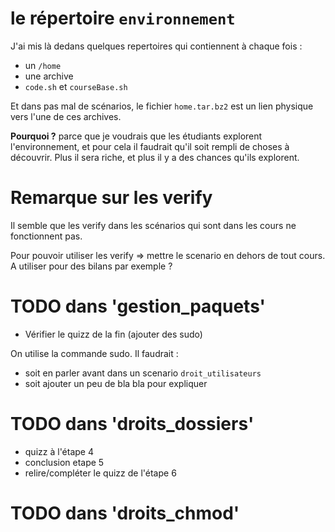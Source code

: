 # le répertoire `environnement`

J'ai mis là dedans quelques repertoires qui contiennent à chaque fois :
* un `/home`
* une archive
* `code.sh` et `courseBase.sh`

Et dans pas mal de scénarios, le fichier `home.tar.bz2` est un lien physique vers l'une de ces archives.

**Pourquoi ?** parce que je voudrais que les étudiants explorent l'environnement, et pour cela il faudrait qu'il soit rempli de choses à découvrir.
Plus il sera riche, et plus il y a des chances qu'ils explorent.

# Remarque sur les verify
Il semble que les verify dans les scénarios qui sont dans les cours ne fonctionnent pas.

Pour pouvoir utiliser les verify => mettre le scenario en dehors de tout cours.
A utiliser pour des bilans par exemple ?

# TODO dans 'gestion_paquets' 

* Vérifier le quizz de la fin (ajouter des sudo)

On utilise la commande sudo. Il faudrait :

* soit en parler avant dans un scenario `droit_utilisateurs`
* soit ajouter un peu de bla bla pour expliquer 

# TODO dans 'droits_dossiers' 
* quizz à l'étape 4
* conclusion etape 5
* relire/compléter le quizz de l'étape 6

# TODO dans 'droits_chmod'



